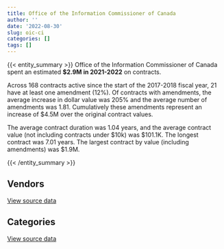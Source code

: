 ```yaml
---
title: Office of the Information Commissioner of Canada
author: ''
date: '2022-08-30'
slug: oic-ci
categories: []
tags: []
---
```


<script src="/rmarkdown-libs/htmlwidgets/htmlwidgets.js"></script>
<link href="/rmarkdown-libs/datatables-css/datatables-crosstalk.css" rel="stylesheet" />
<script src="/rmarkdown-libs/datatables-binding/datatables.js"></script>
<script src="/rmarkdown-libs/jquery/jquery-3.6.0.min.js"></script>
<link href="/rmarkdown-libs/dt-core-bootstrap/css/dataTables.bootstrap.min.css" rel="stylesheet" />
<link href="/rmarkdown-libs/dt-core-bootstrap/css/dataTables.bootstrap.extra.css" rel="stylesheet" />
<script src="/rmarkdown-libs/dt-core-bootstrap/js/jquery.dataTables.min.js"></script>
<script src="/rmarkdown-libs/dt-core-bootstrap/js/dataTables.bootstrap.min.js"></script>
<link href="/rmarkdown-libs/crosstalk/css/crosstalk.min.css" rel="stylesheet" />
<script src="/rmarkdown-libs/crosstalk/js/crosstalk.min.js"></script>
<script src="/rmarkdown-libs/htmlwidgets/htmlwidgets.js"></script>
<link href="/rmarkdown-libs/datatables-css/datatables-crosstalk.css" rel="stylesheet" />
<script src="/rmarkdown-libs/datatables-binding/datatables.js"></script>
<script src="/rmarkdown-libs/jquery/jquery-3.6.0.min.js"></script>
<link href="/rmarkdown-libs/dt-core-bootstrap/css/dataTables.bootstrap.min.css" rel="stylesheet" />
<link href="/rmarkdown-libs/dt-core-bootstrap/css/dataTables.bootstrap.extra.css" rel="stylesheet" />
<script src="/rmarkdown-libs/dt-core-bootstrap/js/jquery.dataTables.min.js"></script>
<script src="/rmarkdown-libs/dt-core-bootstrap/js/dataTables.bootstrap.min.js"></script>
<link href="/rmarkdown-libs/crosstalk/css/crosstalk.min.css" rel="stylesheet" />
<script src="/rmarkdown-libs/crosstalk/js/crosstalk.min.js"></script>

{{< entity_summary >}}
Office of the Information Commissioner of Canada spent an estimated **\$2.9M in 2021-2022** on contracts.

Across 168 contracts active since the start of the 2017-2018 fiscal year, 21 have at least one amendment (12%). Of contracts with amendments, the average increase in dollar value was 205% and the average number of amendments was 1.81. Cumulatively these amendments represent an increase of \$4.5M over the original contract values.

The average contract duration was 1.04 years, and the average contract value (not including contracts under \$10k) was \$101.1K. The longest contract was 7.01 years. The largest contract by value (including amendments) was \$1.9M.

{{< /entity_summary >}}

## Vendors

<div id="htmlwidget-1" style="width:100%;height:auto;" class="datatables html-widget"></div>
<script type="application/json" data-for="htmlwidget-1">{"x":{"style":"bootstrap","filter":"none","vertical":false,"data":[["<a href=\"/vendors/altis_human_resources/\">ALTIS HUMAN RESOURCES<\/a>","<a href=\"/vendors/canon/\">CANON<\/a>","<a href=\"/vendors/carahsoft_technology/\">CARAHSOFT TECHNOLOGY<\/a>","<a href=\"/vendors/cdw_canada/\">CDW CANADA<\/a>","<a href=\"/vendors/coradix_technology_consulting/\">CORADIX TECHNOLOGY CONSULTING<\/a>","<a href=\"/vendors/dynamic_personnel_consultants/\">DYNAMIC PERSONNEL CONSULTANTS<\/a>","<a href=\"/vendors/excel_human_resources/\">EXCEL HUMAN RESOURCES<\/a>","<a href=\"/vendors/fmc_professionals/\">FMC PROFESSIONALS<\/a>","<a href=\"/vendors/gartner/\">GARTNER<\/a>","<a href=\"/vendors/ids_systems_consultants/\">IDS SYSTEMS CONSULTANTS<\/a>","<a href=\"/vendors/info_tech_research_group/\">INFO TECH RESEARCH GROUP<\/a>","<a href=\"/vendors/ipss/\">IPSS<\/a>","<a href=\"/vendors/itex/\">ITEX<\/a>","<a href=\"/vendors/lannick_contract_solutions/\">LANNICK CONTRACT SOLUTIONS<\/a>","<a href=\"/vendors/les_traductions_tessier/\">LES TRADUCTIONS TESSIER<\/a>","<a href=\"/vendors/lexisnexis_canada/\">LEXISNEXIS CANADA<\/a>","<a href=\"/vendors/makwa_resourcing/\">MAKWA RESOURCING<\/a>","<a href=\"/vendors/microsoft_canada/\">MICROSOFT CANADA<\/a>","<a href=\"/vendors/moerae_solutions/\">MOERAE SOLUTIONS<\/a>","<a href=\"/vendors/nisha_techonologies/\">NISHA TECHONOLOGIES<\/a>","<a href=\"/vendors/northern_micro/\">NORTHERN MICRO<\/a>","<a href=\"/vendors/portage_personnel/\">PORTAGE PERSONNEL<\/a>","<a href=\"/vendors/raymond_chabot_grant_thornton/\">RAYMOND CHABOT GRANT THORNTON<\/a>","<a href=\"/vendors/samson_and_associates/\">SAMSON AND ASSOCIATES<\/a>","<a href=\"/vendors/sierra_systems_group/\">SIERRA SYSTEMS GROUP<\/a>","<a href=\"/vendors/softchoice/\">SOFTCHOICE<\/a>","<a href=\"/vendors/teknion/\">TEKNION<\/a>","<a href=\"/vendors/the_aim_group/\">THE AIM GROUP<\/a>","<a href=\"/vendors/toyota/\">TOYOTA<\/a>","<a href=\"/vendors/turtle_island_staffing/\">TURTLE ISLAND STAFFING<\/a>","<a href=\"/vendors/vmware/\">VMWARE<\/a>","<a href=\"/vendors/zycom/\">ZYCOM<\/a>"],[926348.15,null,11339.17,88089.4,14103.21,273217.47,721836.77,106760.54,15639.51,15403.9,17787.68,24999.27,19115.5,399492.13,16231.32,null,97594.33,83734.72,4545.06,null,44280.16,253527.64,68783.79,44017.06,15705.75,17172.43,40365.22,78530.31,55243.41,10243.75,7283.65,6641.46],[1677657.5,7507.02,null,45326.92,43376.27,null,427968.66,163753.01,64313.35,57161.96,8676.92,4045.99,null,234665.12,null,null,null,120871.96,53661.03,125707.19,null,null,null,18498.2,null,27801.72,21061.27,null,null,31505.97,7303.61,49607.63],[158616.08,18026.72,null,40335.91,43257.76,null,5101.68,null,67807.26,44622.41,null,8738.37,null,366788,null,1734.69,null,120541.71,null,null,null,null,null,null,null,22223.52,null,388902.54,null,null,19.96,79687.91],[762415.06,18026.72,null,16388.09,28771.34,null,72786.86,null,82880.53,null,null,null,null,689183.3,null,11116.76,null,200669.86,null,null,80635.48,null,null,49582.97,null,6951.32,null,388902.54,null,null,null,45860.2]],"container":"<table class=\"table table-striped table-hover row-border order-column display\">\n  <thead>\n    <tr>\n      <th>Vendor<\/th>\n      <th>2018-2019<\/th>\n      <th>2019-2020<\/th>\n      <th>2020-2021<\/th>\n      <th>2021-2022<\/th>\n    <\/tr>\n  <\/thead>\n<\/table>","options":{"order":[[4,"desc"]],"pageLength":10,"autoWidth":true,"columnDefs":[{"targets":1,"render":"function(data, type, row, meta) {\n    return type !== 'display' ? data : DTWidget.formatCurrency(data, \"$\", 2, 3, \",\", \".\", true, null);\n  }"},{"targets":2,"render":"function(data, type, row, meta) {\n    return type !== 'display' ? data : DTWidget.formatCurrency(data, \"$\", 2, 3, \",\", \".\", true, null);\n  }"},{"targets":3,"render":"function(data, type, row, meta) {\n    return type !== 'display' ? data : DTWidget.formatCurrency(data, \"$\", 2, 3, \",\", \".\", true, null);\n  }"},{"targets":4,"render":"function(data, type, row, meta) {\n    return type !== 'display' ? data : DTWidget.formatCurrency(data, \"$\", 2, 3, \",\", \".\", true, null);\n  }"},{"width":"16%","targets":[1,2,3,4]},{"className":"dt-right","targets":[1,2,3,4]}],"orderClasses":false}},"evals":["options.columnDefs.0.render","options.columnDefs.1.render","options.columnDefs.2.render","options.columnDefs.3.render"],"jsHooks":[]}</script>
<p class="text-right">
<a href="https://github.com/GoC-Spending/contracts-data/tree/main/data/out/departments/oic-ci/summary_by_fiscal_year_by_vendor.csv" class="source-data-link btn btn-link">View source data</a>
</p>

## Categories

<div id="htmlwidget-2" style="width:100%;height:auto;" class="datatables html-widget"></div>
<script type="application/json" data-for="htmlwidget-2">{"x":{"style":"bootstrap","filter":"none","vertical":false,"data":[["<a href=\"/categories/facilities_and_construction/\">Facilities and construction<\/a>","<a href=\"/categories/office_management/\">Office management<\/a>","<a href=\"/categories/professional_services/\">Professional services<\/a>","<a href=\"/categories/information_technology/\">Information technology<\/a>","<a href=\"/categories/medical/\">Medical<\/a>","<a href=\"/categories/transportation_and_logistics/\">Transportation and logistics<\/a>","<a href=\"/categories/security_and_protection/\">Security and protection<\/a>","<a href=\"/categories/human_capital/\">Human capital<\/a>"],[17233.72,52612.49,3653087.65,478278.65,null,55243.41,null,77925.02],[null,38581.91,2650738.33,714371.07,null,null,null,132792.92],[null,70006.92,852145.19,880191.95,7157.66,null,16799.74,69541.95],[null,18026.72,1861756.8,865513.39,17791.91,null,13210.05,109414.2]],"container":"<table class=\"table table-striped table-hover row-border order-column display\">\n  <thead>\n    <tr>\n      <th>Category<\/th>\n      <th>2018-2019<\/th>\n      <th>2019-2020<\/th>\n      <th>2020-2021<\/th>\n      <th>2021-2022<\/th>\n    <\/tr>\n  <\/thead>\n<\/table>","options":{"order":[[4,"desc"]],"dom":"t","pageLength":30,"autoWidth":true,"columnDefs":[{"targets":1,"render":"function(data, type, row, meta) {\n    return type !== 'display' ? data : DTWidget.formatCurrency(data, \"$\", 2, 3, \",\", \".\", true, null);\n  }"},{"targets":2,"render":"function(data, type, row, meta) {\n    return type !== 'display' ? data : DTWidget.formatCurrency(data, \"$\", 2, 3, \",\", \".\", true, null);\n  }"},{"targets":3,"render":"function(data, type, row, meta) {\n    return type !== 'display' ? data : DTWidget.formatCurrency(data, \"$\", 2, 3, \",\", \".\", true, null);\n  }"},{"targets":4,"render":"function(data, type, row, meta) {\n    return type !== 'display' ? data : DTWidget.formatCurrency(data, \"$\", 2, 3, \",\", \".\", true, null);\n  }"},{"width":"16%","targets":[1,2,3,4]},{"className":"dt-right","targets":[1,2,3,4]}],"orderClasses":false,"lengthMenu":[10,25,30,50,100]}},"evals":["options.columnDefs.0.render","options.columnDefs.1.render","options.columnDefs.2.render","options.columnDefs.3.render"],"jsHooks":[]}</script>
<p class="text-right">
<a href="https://github.com/GoC-Spending/contracts-data/tree/main/data/out/departments/oic-ci/summary_by_fiscal_year_by_category.csv" class="source-data-link btn btn-link">View source data</a>
</p>
